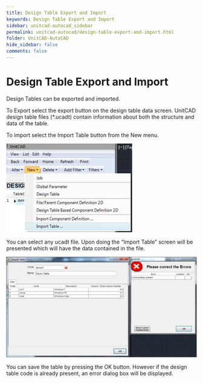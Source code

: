 ```yaml
---
title: Design Table Export and Import
keywords: Design Table Export and Import
sidebar: unitcad-autocad_sidebar
permalink: unitcad-autocad/design-table-export-and-import.html
folder: UnitCAD-AutoCAD
hide_sidebar: false
comments: false
---
```

# Design Table Export and Import



Design Tables can be exported and imported.

To Export select the export button on the design table data screen. UnitCAD design table files (*.ucadt) contain information about both the structure and data of the table.

To import select the Import Table button from the New menu.

![](/images/design-table-export-import-unitcad.jpg)

You can select any ucadt file. Upon doing the “Import Table” screen will be presented which will have the data contained in the file.

![](/images/design-table-export-import-table.jpg)

You can save the table by pressing the OK button. However if the design table code is already present, an error dialog box will be displayed.
